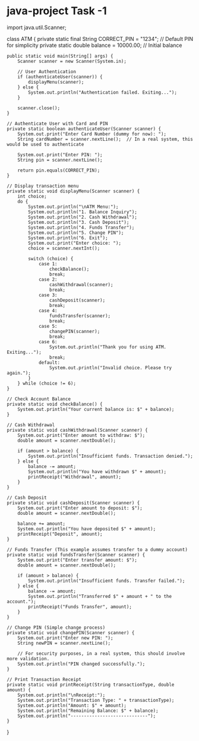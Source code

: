 # java-project Task -1

import java.util.Scanner;

class ATM {
    private static final String CORRECT_PIN = "1234";  // Default PIN for simplicity
    private static double balance = 10000.00;         // Initial balance

    public static void main(String[] args) {
        Scanner scanner = new Scanner(System.in);

        // User Authentication
        if (authenticateUser(scanner)) {
            displayMenu(scanner);
        } else {
            System.out.println("Authentication failed. Exiting...");
        }

        scanner.close();
    }

    // Authenticate User with Card and PIN
    private static boolean authenticateUser(Scanner scanner) {
        System.out.print("Enter Card Number (dummy for now): ");
        String cardNumber = scanner.nextLine();  // In a real system, this would be used to authenticate
        
        System.out.print("Enter PIN: ");
        String pin = scanner.nextLine();
        
        return pin.equals(CORRECT_PIN);
    }

    // Display transaction menu
    private static void displayMenu(Scanner scanner) {
        int choice;
        do {
            System.out.println("\nATM Menu:");
            System.out.println("1. Balance Inquiry");
            System.out.println("2. Cash Withdrawal");
            System.out.println("3. Cash Deposit");
            System.out.println("4. Funds Transfer");
            System.out.println("5. Change PIN");
            System.out.println("6. Exit");
            System.out.print("Enter choice: ");
            choice = scanner.nextInt();

            switch (choice) {
                case 1:
                    checkBalance();
                    break;
                case 2:
                    cashWithdrawal(scanner);
                    break;
                case 3:
                    cashDeposit(scanner);
                    break;
                case 4:
                    fundsTransfer(scanner);
                    break;
                case 5:
                    changePIN(scanner);
                    break;
                case 6:
                    System.out.println("Thank you for using ATM. Exiting...");
                    break;
                default:
                    System.out.println("Invalid choice. Please try again.");
            }
        } while (choice != 6);
    }

    // Check Account Balance
    private static void checkBalance() {
        System.out.println("Your current balance is: $" + balance);
    }

    // Cash Withdrawal
    private static void cashWithdrawal(Scanner scanner) {
        System.out.print("Enter amount to withdraw: $");
        double amount = scanner.nextDouble();
        
        if (amount > balance) {
            System.out.println("Insufficient funds. Transaction denied.");
        } else {
            balance -= amount;
            System.out.println("You have withdrawn $" + amount);
            printReceipt("Withdrawal", amount);
        }
    }

    // Cash Deposit
    private static void cashDeposit(Scanner scanner) {
        System.out.print("Enter amount to deposit: $");
        double amount = scanner.nextDouble();
        
        balance += amount;
        System.out.println("You have deposited $" + amount);
        printReceipt("Deposit", amount);
    }

    // Funds Transfer (This example assumes transfer to a dummy account)
    private static void fundsTransfer(Scanner scanner) {
        System.out.print("Enter transfer amount: $");
        double amount = scanner.nextDouble();
        
        if (amount > balance) {
            System.out.println("Insufficient funds. Transfer failed.");
        } else {
            balance -= amount;
            System.out.println("Transferred $" + amount + " to the account.");
            printReceipt("Funds Transfer", amount);
        }
    }

    // Change PIN (Simple change process)
    private static void changePIN(Scanner scanner) {
        System.out.print("Enter new PIN: ");
        String newPIN = scanner.nextLine();
        
        // For security purposes, in a real system, this should involve more validation.
        System.out.println("PIN changed successfully.");
    }

    // Print Transaction Receipt
    private static void printReceipt(String transactionType, double amount) {
        System.out.println("\nReceipt:");
        System.out.println("Transaction Type: " + transactionType);
        System.out.println("Amount: $" + amount);
        System.out.println("Remaining Balance: $" + balance);
        System.out.println("-----------------------------");
    }
}
